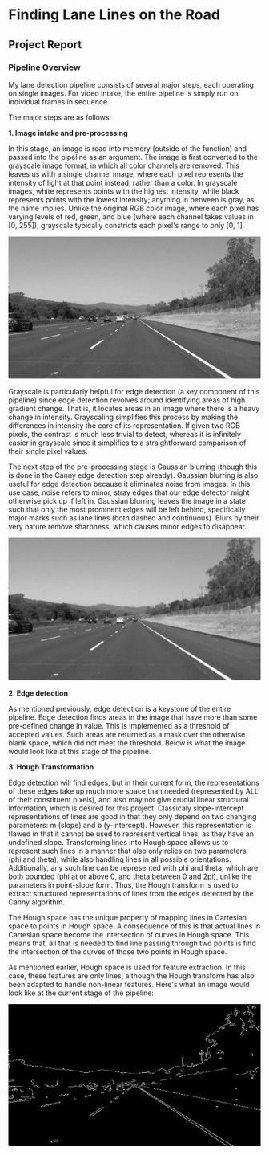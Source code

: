 # **Finding Lane Lines on the Road**

[gray]: ./assets/grayscale.jpg "grayscale image"

[gaussian_blur]: ./assets/gaussian_blur.jpg "Gaussian blurred image"

[canny]: ./assets/canny.jpg "Canny edge detection"

## Project Report

### Pipeline Overview

My lane detection pipeline consists of several major steps, each operating on single images. For video intake, the entire pipeline is simply run on individual frames in sequence.

The major steps are as follows:  


**1. Image intake and pre-processing**

In this stage, an image is read into memory (outside of the function) and passed into the pipeline as an argument. The image is first converted to the grayscale image format, in which all color channels are removed. This leaves us with a single channel image, where each pixel represents the intensity of light at that point instead, rather than a color. In grayscale images, white represents points with the highest intensity, while black represents points with the lowest intensity; anything in between is gray, as the name implies. Unlike the original RGB color image, where each pixel has varying levels of red, green, and blue (where each channel takes values in [0, 255]), grayscale typically constricts each pixel's range to only [0, 1].  


![alt text][gray]

Grayscale is particularly helpful for edge detection (a key component of this pipeline) since edge detection revolves around identifying areas of high gradient change. That is, it locates areas in an image where there is a heavy change in intensity. Grayscaling simplifies this process by making the differences in intensity the core of its representation. If given two RGB pixels, the contrast is much less trivial to detect, whereas it is infinitely easier in grayscale since it simplifies to a straightforward comparison of their single pixel values.  


The next step of the pre-processing stage is Gaussian blurring (though this is done in the Canny edge detection step already). Gaussian blurring is also useful for edge detection because it eliminates noise from images. In this use case, noise refers to minor, stray edges that our edge detector might otherwise pick up if left in. Gaussian blurring leaves the image in a state such that only the most prominent edges will be left behind, specifically major marks such as lane lines (both dashed and continuous). Blurs by their very nature remove sharpness, which causes minor edges to disappear.  


![alt text][gaussian_blur]


**2. Edge detection**

As mentioned previously, edge detection is a keystone of the entire pipeline. Edge detection finds areas in the image that have more than some pre-defined change in value. This is implemented as a threshold of accepted values. Such areas are returned as a mask over the otherwise blank space, which did not meet the threshold. Below is what the image would look like at this stage of the pipeline.  



**3. Hough Transformation**

Edge detection will find edges, but in their current form, the representations of these edges take up much more space than needed (represented by ALL of their constituent pixels), and also may not give crucial linear structural information, which is desired for this project. Classicaly slope-intercept representations of lines are good in that they only depend on two changing parameters: m (slope) and b (y-intercept). However, this representation is flawed in that it cannot be used to represent vertical lines, as they have an undefined slope. Transforming lines into Hough space allows us to represent such lines in a manner that also only relies on two parameters (phi and theta), while also handling lines in all possible orientations. Additionally, any such line can be represented with phi and theta, which are both bounded (phi at or above 0, and theta between 0 and 2pi), unlike the parameters in point-slope form. Thus, the Hough transform is used to extract structured representations of lines from the edges detected by the Canny algorithm.  


The Hough space has the unique property of mapping lines in Cartesian space to points in Hough space. A consequence of this is that actual lines in Cartesian space become the intersection of curves in Hough space. This means that, all that is needed to find line passing through two points is find the intersection of the curves of those two points in Hough space.  

As mentioned earlier, Hough space is used for feature extraction. In this case, these features are only lines, although the Hough transform has also been adapted to handle non-linear features. Here's what an image would look like at the current stage of the pipeline:

![alt text][canny]

